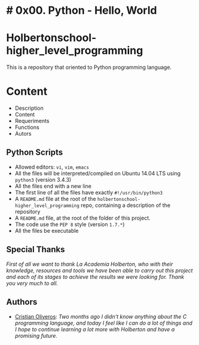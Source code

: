#  # 0x00. Python - Hello, World


# Holbertonschool-higher_level_programming

This is a repository that oriented to Python programming language.

# Content

- Description
- Content
- Requeriments
- Functions
- Autors


##  Python Scripts

-   Allowed editors:  `vi`,  `vim`,  `emacs`
-   All the files will be interpreted/compiled on Ubuntu 14.04 LTS using  `python3`  (version 3.4.3)
-   All the files end with a new line
-   The first line of all the files have exactly  `#!/usr/bin/python3`
-   A  `README.md`  file at the root of the  `holbertonschool-higher_level_programming`  repo, containing a description of the repository
-   A  `README.md`  file, at the root of the folder of  this  project.
-   The code use the  `PEP 8`  style (version  `1.7.*`)
-   All the files be executable

## Special Thanks

*First of all we want to thank La Academia Holberton, who with their knowledge, resources and tools we have been able to carry out this project and each of its stages  to achieve the results we were looking for.
Thank you very much to all.*

## Authors
- [Cristian Oliveros](https://github.com/Cr1st14n0l101): *Two months ago I didn't know anything about the C programming language, and today I feel like I can do a lot of things and I hope to continue learning a lot more with Holberton and have a promising future.*